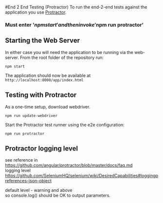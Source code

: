 #End 2 End Testing (Protractor)
To run the end-2-end tests against the application you use [Protractor](https://github.com/angular/protractor).

### Must enter '$npm start' and then invoke '$npm run protractor' 

## Starting the Web Server
In either case you will need the application to be running via the web-server.
From the root folder of the repository run:

```
npm start
```

The application should now be available at `http://localhost:8000/app/index.html`

## Testing with Protractor

As a one-time setup, download webdriver.
```
npm run update-webdriver
```

Start the Protractor test runner using the e2e configuration:

```
npm run protractor
```

## Protractor logging level  

see reference in https://github.com/angular/protractor/blob/master/docs/faq.md  
logging level https://github.com/SeleniumHQ/selenium/wiki/DesiredCapabilities#loggingpreferences-json-object   

default level - warning and above  
so console.log() should be OK to output parameters.
